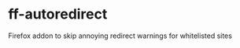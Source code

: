 ff-autoredirect
===============

Firefox addon to skip annoying redirect warnings for whitelisted sites
